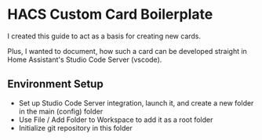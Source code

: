 # HACS Custom Card Boilerplate

I created this guide to act as a basis for creating new cards.

Plus, I wanted to document, how such a card can be developed straight in Home Assistant's Studio Code Server (vscode).

## Environment Setup

- Set up Studio Code Server integration, launch it, and create a new folder in the main (config) folder
- Use File / Add Folder to Workspace to add it as a root folder
- Initialize git repository in this folder
